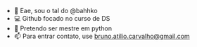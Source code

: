 - 👋 Eae, sou o tal do @bahhko
- 💻 Github focado no curso de DS
- 🐍 Pretendo ser mestre em python
- 📫 Para entrar contato, use bruno.atilio.carvalho@gmail.com

<!---
bahhko/bahhko is a ✨ special ✨ repository because its `README.md` (this file) appears on your GitHub profile.
You can click the Preview link to take a look at your changes.
--->
